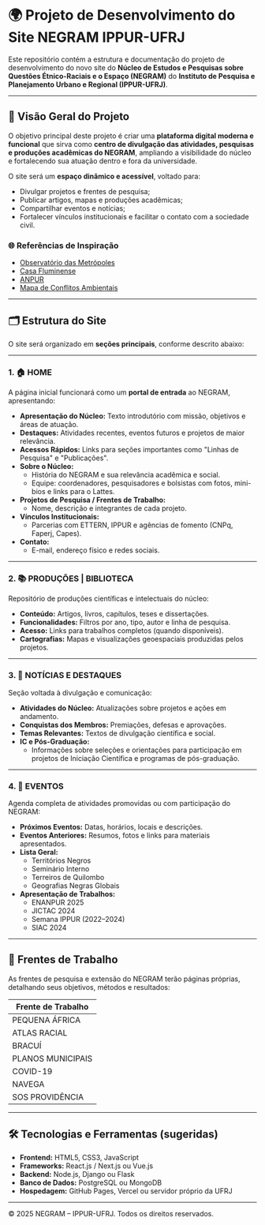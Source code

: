 # 🌍 Projeto de Desenvolvimento do Site NEGRAM IPPUR-UFRJ

Este repositório contém a estrutura e documentação do projeto de desenvolvimento do novo site do **Núcleo de Estudos e Pesquisas sobre Questões Étnico-Raciais e o Espaço (NEGRAM)** do **Instituto de Pesquisa e Planejamento Urbano e Regional (IPPUR-UFRJ)**.

---

## 📖 Visão Geral do Projeto

O objetivo principal deste projeto é criar uma **plataforma digital moderna e funcional** que sirva como **centro de divulgação das atividades, pesquisas e produções acadêmicas do NEGRAM**, ampliando a visibilidade do núcleo e fortalecendo sua atuação dentro e fora da universidade.

O site será um **espaço dinâmico e acessível**, voltado para:
- Divulgar projetos e frentes de pesquisa;
- Publicar artigos, mapas e produções acadêmicas;
- Compartilhar eventos e notícias;
- Fortalecer vínculos institucionais e facilitar o contato com a sociedade civil.

### 🌐 Referências de Inspiração
- [Observatório das Metrópoles](https://www.observatoriodasmetropoles.net.br/)
- [Casa Fluminense](https://casafluminense.org.br/)
- [ANPUR](https://anpur.org.br/)
- [Mapa de Conflitos Ambientais](https://conflitosambientais.org/)

---

## 🗂️ Estrutura do Site

O site será organizado em **seções principais**, conforme descrito abaixo:

---

### 1. 🏠 HOME

A página inicial funcionará como um **portal de entrada** ao NEGRAM, apresentando:

- **Apresentação do Núcleo:** Texto introdutório com missão, objetivos e áreas de atuação.  
- **Destaques:** Atividades recentes, eventos futuros e projetos de maior relevância.  
- **Acessos Rápidos:** Links para seções importantes como "Linhas de Pesquisa" e "Publicações".  
- **Sobre o Núcleo:**  
  - História do NEGRAM e sua relevância acadêmica e social.  
  - Equipe: coordenadores, pesquisadores e bolsistas com fotos, mini-bios e links para o Lattes.  
- **Projetos de Pesquisa / Frentes de Trabalho:**  
  - Nome, descrição e integrantes de cada projeto.  
- **Vínculos Institucionais:**  
  - Parcerias com ETTERN, IPPUR e agências de fomento (CNPq, Faperj, Capes).  
- **Contato:**  
  - E-mail, endereço físico e redes sociais.

---

### 2. 📚 PRODUÇÕES | BIBLIOTECA

Repositório de produções científicas e intelectuais do núcleo:

- **Conteúdo:** Artigos, livros, capítulos, teses e dissertações.  
- **Funcionalidades:** Filtros por ano, tipo, autor e linha de pesquisa.  
- **Acesso:** Links para trabalhos completos (quando disponíveis).  
- **Cartografias:** Mapas e visualizações geoespaciais produzidas pelos projetos.

---

### 3. 📰 NOTÍCIAS E DESTAQUES

Seção voltada à divulgação e comunicação:

- **Atividades do Núcleo:** Atualizações sobre projetos e ações em andamento.  
- **Conquistas dos Membros:** Premiações, defesas e aprovações.  
- **Temas Relevantes:** Textos de divulgação científica e social.  
- **IC e Pós-Graduação:**  
  - Informações sobre seleções e orientações para participação em projetos de Iniciação Científica e programas de pós-graduação.

---

### 4. 📅 EVENTOS

Agenda completa de atividades promovidas ou com participação do NEGRAM:

- **Próximos Eventos:** Datas, horários, locais e descrições.  
- **Eventos Anteriores:** Resumos, fotos e links para materiais apresentados.  
- **Lista Geral:**  
  - Territórios Negros  
  - Seminário Interno  
  - Terreiros de Quilombo  
  - Geografias Negras Globais  
- **Apresentação de Trabalhos:**  
  - ENANPUR 2025  
  - JICTAC 2024  
  - Semana IPPUR (2022–2024)  
  - SIAC 2024  

---

## 🧭 Frentes de Trabalho

As frentes de pesquisa e extensão do NEGRAM terão páginas próprias, detalhando seus objetivos, métodos e resultados:

| Frente de Trabalho       |
|--------------------------|
| PEQUENA ÁFRICA           |
| ATLAS RACIAL            |
| BRACUÍ                  |
| PLANOS MUNICIPAIS       |
| COVID-19               |
| NAVEGA                 |
| SOS PROVIDÊNCIA        |

---

## 🛠️ Tecnologias e Ferramentas (sugeridas)

- **Frontend:** HTML5, CSS3, JavaScript  
- **Frameworks:** React.js / Next.js ou Vue.js  
- **Backend:** Node.js, Django ou Flask  
- **Banco de Dados:** PostgreSQL ou MongoDB  
- **Hospedagem:** GitHub Pages, Vercel ou servidor próprio da UFRJ 

---

© 2025 NEGRAM – IPPUR-UFRJ. Todos os direitos reservados.
